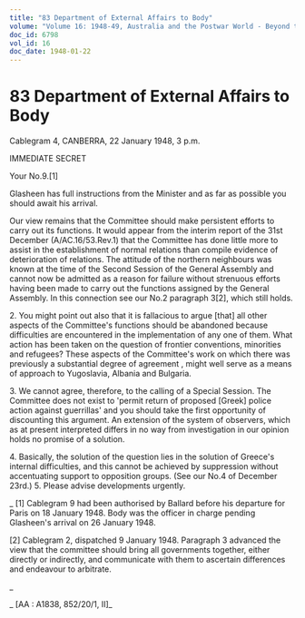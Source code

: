 ```yaml
---
title: "83 Department of External Affairs to Body"
volume: "Volume 16: 1948-49, Australia and the Postwar World - Beyond the Region"
doc_id: 6798
vol_id: 16
doc_date: 1948-01-22
---
```


# 83 Department of External Affairs to Body

Cablegram 4, CANBERRA, 22 January 1948, 3 p.m.

IMMEDIATE SECRET

Your No.9.[1]

Glasheen has full instructions from the Minister and as far as possible you should await his arrival.

Our view remains that the Committee should make persistent efforts to carry out its functions. It would appear from the interim report of the 31st December (A/AC.16/53.Rev.1) that the Committee has done little more to assist in the establishment of normal relations than compile evidence of deterioration of relations. The attitude of the northern neighbours was known at the time of the Second Session of the General Assembly and cannot now be admitted as a reason for failure without strenuous efforts having been made to carry out the functions assigned by the General Assembly. In this connection see our No.2 paragraph 3[2], which still holds.

2\. You might point out also that it is fallacious to argue [that] all other aspects of the Committee's functions should be abandoned because difficulties are encountered in the implementation of any one of them. What action has been taken on the question of frontier conventions, minorities and refugees? These aspects of the Committee's work on which there was previously a substantial degree of agreement , might well serve as a means of approach to Yugoslavia, Albania and Bulgaria.

3\. We cannot agree, therefore, to the calling of a Special Session. The Committee does not exist to 'permit return of proposed [Greek] police action against guerrillas' and you should take the first opportunity of discounting this argument. An extension of the system of observers, which as at present interpreted differs in no way from investigation in our opinion holds no promise of a solution.

4\. Basically, the solution of the question lies in the solution of Greece's internal difficulties, and this cannot be achieved by suppression without accentuating support to opposition groups. (See our No.4 of December 23rd.) 5. Please advise developments urgently.

_ [1] Cablegram 9 had been authorised by Ballard before his departure for Paris on 18 January 1948. Body was the officer in charge pending Glasheen's arrival on 26 January 1948.

[2] Cablegram 2, dispatched 9 January 1948. Paragraph 3 advanced the view that the committee should bring all governments together, either directly or indirectly, and communicate with them to ascertain differences and endeavour to arbitrate.

_

_ [AA : A1838, 852/20/1, II]_
